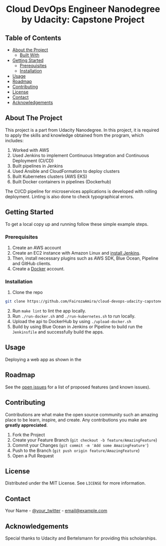 
  <h1 align="center">Cloud DevOps Engineer Nanodegree by Udacity: Capstone Project</h3>


<!-- TABLE OF CONTENTS -->
## Table of Contents

* [About the Project](#about-the-project)
  * [Built With](#built-with)
* [Getting Started](#getting-started)
  * [Prerequisites](#prerequisites)
  * [Installation](#installation)
* [Usage](#usage)
* [Roadmap](#roadmap)
* [Contributing](#contributing)
* [License](#license)
* [Contact](#contact)
* [Acknowledgements](#acknowledgements)



<!-- ABOUT THE PROJECT -->
## About The Project

This project is a part from Udacity Nanodegree.
In this project, it is required to apply the skills and knowledge obtained from the program, which includes:
1. Worked with AWS
2. Used Jenkins to implement Continuous Integration and Continuous Deployment (CI/CD)
3. Built pipelines in Jenkins 
4. Used Ansible and CloudFormation to deploy clusters
5. Built Kubernetes clusters (AWS EKS)
6. Built Docker containers in pipelines (Dockerhub)

The CI/CD pipeline for microservices applications is developed with rolling deployment. Linting is also done to check typographical errors. 

<!-- GETTING STARTED -->
## Getting Started

To get a local copy up and running follow these simple example steps.

### Prerequisites

1. Create an AWS account
2. Create an EC2 instance with Amazon Linux and [install Jenkins](https://www.edureka.co/community/53769/install-jenkins-on-an-ec2-instance).
3. Then, install necessary plugins such as AWS SDK, Blue Ocean, Pipeline and GitHub clients.
4. Create a [Docker](hub.docker.com) account.

### Installation

1. Clone the repo
```sh
git clone https://github.com/FairozaAmira/cloud-devops-udacity-capstone.git
```
2. Run `make lint` to lint the app locally.
3. Run `./run-docker.sh` and `./run-kubernetes.sh` to run locally.
4. Upload the api to DockerHub by using `./upload-docker.sh`
5. Build by using Blue Ocean in Jenkins or Pipeline to build run the `Jenkinsfile` and successfully build the apps.

<!-- USAGE EXAMPLES -->
## Usage

Deploying a web app as shown in the 

<!-- ROADMAP -->
## Roadmap

See the [open issues](https://github.com/othneildrew/Best-README-Template/issues) for a list of proposed features (and known issues).



<!-- CONTRIBUTING -->
## Contributing

Contributions are what make the open source community such an amazing place to be learn, inspire, and create. Any contributions you make are **greatly appreciated**.

1. Fork the Project
2. Create your Feature Branch (`git checkout -b feature/AmazingFeature`)
3. Commit your Changes (`git commit -m 'Add some AmazingFeature'`)
4. Push to the Branch (`git push origin feature/AmazingFeature`)
5. Open a Pull Request



<!-- LICENSE -->
## License

Distributed under the MIT License. See `LICENSE` for more information.



<!-- CONTACT -->
## Contact

Your Name - [@your_twitter](https://twitter.com/your_username) - email@example.com

<!-- Acknowledgement -->
## Acknowledgements

Special thanks to Udacity and Bertelsmann for providing this scholarships.